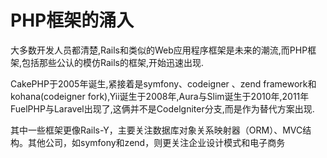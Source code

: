 # PHP框架的涌入

大多数开发人员都清楚,Rails和类似的Web应用程序框架是未来的潮流,而PHP框架,包括那些公认的模仿Rails的框架,开始迅速出现.

CakePHP于2005年诞生,紧接着是symfony、codeigner 、zend framework和kohana\(codeigner fork\),Yii诞生于2008年,Aura与Slim诞生于2010年,2011年FuelPHP与Laravel出现了,这俩并不是Codelgniter分支,而是作为替代方案出现.

其中一些框架更像Rails-Y，主要关注数据库对象关系映射器（ORM）、MVC结构。其他公司，如symfony和zend，则更关注企业设计模式和电子商务

